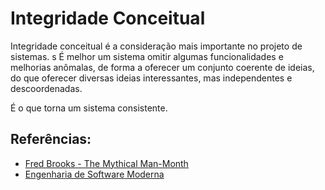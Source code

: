 # Integridade Conceitual

Integridade conceitual é a consideração mais importante no projeto de sistemas. 
s
É melhor um sistema omitir algumas funcionalidades e melhorias anômalas, de forma a oferecer um conjunto coerente de ideias, do que oferecer diversas ideias interessantes, mas independentes e descoordenadas.

É o que torna um sistema consistente.

## Referências:
- [Fred Brooks - The Mythical Man-Month](https://dl.acm.org/doi/book/10.5555/540031)
- [Engenharia de Software Moderna](https://engsoftmoderna.info/cap5.html)